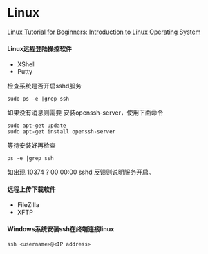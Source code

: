 # Linux 

[Linux Tutorial for Beginners: Introduction to Linux Operating System](https://www.youtube.com/watch?v=V1y-mbWM3B8)

#### Linux远程登陆操控软件  
- XShell
- Putty

检查系统是否开启sshd服务  
```
sudo ps -e |grep ssh
```  
如果没有消息则需要 安装openssh-server，使用下面命令
```  
sudo apt-get update  
sudo apt-get install openssh-server
```   
等待安装好再检查
```
ps -e |grep ssh
```  
如出现 10374 ?        00:00:00 sshd 反馈则说明服务开启。


#### 远程上传下载软件  
- FileZilla
- XFTP



#### Windows系统安装ssh在终端连接linux  
```  
ssh <username>@<IP address>
```  
